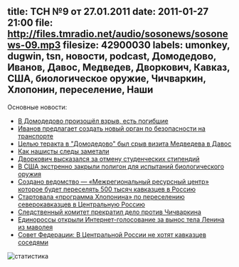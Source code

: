 title: ТСН №9 от 27.01.2011
date: 2011-01-27 21:00
file: http://files.tmradio.net/audio/sosonews/sosonews-09.mp3
filesize: 42900030
labels: umonkey, dugwin, tsn, новости, podcast, Домодедово, Иванов, Давос, Медведев, Дворкович, Кавказ, США, биологическое оружие, Чичваркин, Хлопонин, переселение, Наши
---
Основные новости:

<ul>
<li><a href="http://laddove.livejournal.com/56691.html">В Домодедово произошёл взрыв, есть погибшие</a></li>
<li><a href="http://www.infox.ru/authority/state/2011/01/27/Ivanov_pryedlagayet_.phtml">Иванов предлагает создать новый орган по безопасности на транспорте</a></li>
<li><a href="http://www.utro.ru/news/2011/01/26/951868.shtml">Целью теракта в "Домодедово" был срыв визита Медведева в Давос</a></li>
<li><a href="http://dolboeb.livejournal.com/1972312.html">Как нашисты следы заметали</a></li>
<li><a href="http://www.interfax.ru/news.asp?id=173699">Дворкович высказался за отмену студенческих стипендий</a></li>
<li><a href="http://lenta.ru/news/2011/01/27/dugway/">В США экстренно закрыли полигон для испытаний биологического оружия</a></li>
<li><a href="http://svpressa.ru/society/article/37519/">Создано ведомство — «Межрегиональный ресурсный центр» которое будет переселять 500 тысяч кавказцев в Россию</a></li>
<li><a href="http://svpressa.ru/society/article/35352/">Стартовала «программа Хлопонина» по переселению северокавказцев в Центральную Россию</a></li>
<li><a href="http://www.lifenews.ru/news/49246">Следственный комитет прекратил дело против Чичваркина</a></li>
<li><a href="http://goodbyelenin.ru/index/results">Единороссы открыли Интернет-голосование за вынос тела Ленина из маволея</a></li>
<li><a href="http://nr2.ru/policy/313829.html">Совет Федерации: В Центральной России не хотят кавказцев соседями</a></li>
</ul>

![статистика](http://files.tmradio.net/audio/sosonews/sosonews-09.png)
